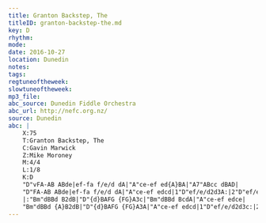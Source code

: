 ```yaml
---
title: Granton Backstep, The
titleID: granton-backstep-the.md
key: D
rhythm: 
mode:
date: 2016-10-27
location: Dunedin
notes:
tags:
regtuneoftheweek:
slowtuneoftheweek:
mp3_file:
abc_source: Dunedin Fiddle Orchestra
abc_url: http://nefc.org.nz/
source: Dunedin
abc: |
    X:75
    T:Granton Backstep, The
    C:Gavin Marwick
    Z:Mike Moroney
    M:4/4
    L:1/8
    K:D
    "D"vFA-AB ABde|ef-fa f/e/d dA|"A"ce-ef ed{A}BA|"A7"ABcc dBAD|
    "D"FA-AB ABde|ef-fa f/e/d dA|"A"ce-ef edcd|1"D"ef/e/d2d3A:|2"D"ef/e/d2d3c|
    |:"Bm"dBBd B2dB|"D"{d}BAFG {FG}A3c|"Bm"dBBd BcdA|"A"ce-ef edce|
    "Bm"dBBd {A}B2dB|"D"{d}BAFG {FG}A3A|"A"ce-ef edcd|1"D"ef/e/d2d3c:|2"D"ef/e/d2d4|]
---
```

